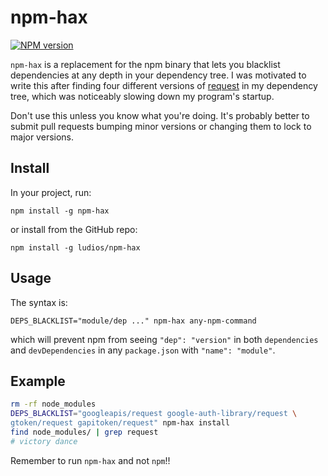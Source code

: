 npm-hax
===

[![NPM version][npm-image]][npm-url]

`npm-hax` is a replacement for the npm binary that lets you blacklist
dependencies at any depth in your dependency tree.  I was motivated to write
this after finding four different versions of [request](https://github.com/request/request)
in my dependency tree, which was noticeably slowing down my program's startup.

Don't use this unless you know what you're doing.  It's probably better to
submit pull requests bumping minor versions or changing them to lock to major versions.



Install
---

In your project, run:

```
npm install -g npm-hax
```

or install from the GitHub repo:

```
npm install -g ludios/npm-hax
```


Usage
---

The syntax is:

```
DEPS_BLACKLIST="module/dep ..." npm-hax any-npm-command
```

which will prevent npm from seeing `"dep": "version"` in both `dependencies`
and `devDependencies` in any `package.json` with `"name": "module"`.


Example
---

```sh
rm -rf node_modules
DEPS_BLACKLIST="googleapis/request google-auth-library/request \
gtoken/request gapitoken/request" npm-hax install
find node_modules/ | grep request
# victory dance
```

Remember to run `npm-hax` and not `npm`!!

[npm-image]: https://img.shields.io/npm/v/npm-hax.svg
[npm-url]: https://npmjs.org/package/npm-hax
